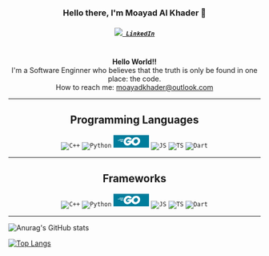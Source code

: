 <h3 align="center">Hello there, I'm Moayad Al Khader 👋</h3>
<h5 align="center">
<code><a href="https://www.linkedin.com/in/moayad-al-khader-084116177/" title="LinkedIn"><img width="22" src="https://img.shields.io/badge/LinkedIn-0077B5?style=for-the-badge&logo=linkedin&logoColor=white"> LinkedIn</a></code>

</h5>
<p align="center">
  <br><b>Hello World!!</b>
  <br>I'm a Software Enginner who believes that the truth is only be found in one place: the code. 
  <br>How to reach me: <a href="mailto: moayadkhader@outlook.com">moayadkhader@outlook.com</a>
</p>

<hr>

<h2 align="center">Programming Languages</h2>

<p align="center">
  <code><img title="C++" height="25" src="https://img.shields.io/badge/C%2B%2B-00599C?style=for-the-badge&logo=c%2B%2B&logoColor=white"></code>
  <code><img title="Python" height="25" src="https://img.shields.io/badge/Python-FFD43B?style=for-the-badge&logo=python&logoColor=darkgreen"></code>
  <code><img title="Go-lang" height="25" src="https://github.com/zAbuQasem/zAbuQasem/blob/main/golang.png"></code>
  <code><img title="JS" height="25" src="https://upload.wikimedia.org/wikipedia/commons/thumb/9/99/Unofficial_JavaScript_logo_2.svg/800px-Unofficial_JavaScript_logo_2.svg.png"></code>
  <code><img title="TS" height="25" src="https://upload.wikimedia.org/wikipedia/commons/4/4c/Typescript_logo_2020.svg"></code>
    <code><img title="Dart" height="25" src="https://www.seekpng.com/png/detail/178-1782948_large-dart-logo-5-by-cheryl-dart-programming.png"></code>
  
</p>
<hr>


<h2 align="center">Frameworks</h2>

<p align="center">
  <code><img title="C++" height="25" src="https://img.shields.io/badge/C%2B%2B-00599C?style=for-the-badge&logo=c%2B%2B&logoColor=white"></code>
  <code><img title="Python" height="25" src="https://img.shields.io/badge/Python-FFD43B?style=for-the-badge&logo=python&logoColor=darkgreen"></code>
  <code><img title="Go-lang" height="25" src="https://github.com/zAbuQasem/zAbuQasem/blob/main/golang.png"></code>
  <code><img title="JS" height="25" src="https://upload.wikimedia.org/wikipedia/commons/thumb/9/99/Unofficial_JavaScript_logo_2.svg/800px-Unofficial_JavaScript_logo_2.svg.png"></code>
  <code><img title="TS" height="25" src="https://upload.wikimedia.org/wikipedia/commons/4/4c/Typescript_logo_2020.svg"></code>
    <code><img title="Dart" height="25" src="https://www.seekpng.com/png/detail/178-1782948_large-dart-logo-5-by-cheryl-dart-programming.png"></code>
  
</p>
<hr>

![Anurag's GitHub stats](https://github-readme-stats.vercel.app/api?username=moayad-khader&count_private=true&show_icons=true&theme=radical)

[![Top Langs](https://github-readme-stats.vercel.app/api/top-langs/?username=moayad-khader&layout=compact&theme=radical)](https://github.com/anuraghazra/github-readme-stats)


